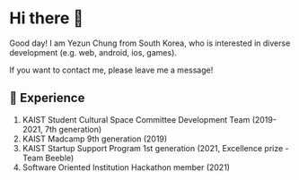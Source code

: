 # Hi there 👋

Good day! I am Yezun Chung from South Korea, who is interested in diverse development (e.g. web, android, ios, games). 

If you want to contact me, please leave me a message!

## 💼 Experience 
1. KAIST Student Cultural Space Committee Development Team (2019-2021, 7th generation)
2. KAIST Madcamp 9th generation (2019)
3. KAIST Startup Support Program 1st generation (2021, Excellence prize - Team Beeble)
4. Software Oriented Institution Hackathon member (2021)

